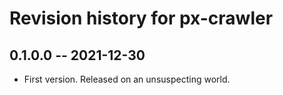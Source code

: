 # Revision history for px-crawler

## 0.1.0.0 -- 2021-12-30

* First version. Released on an unsuspecting world.
